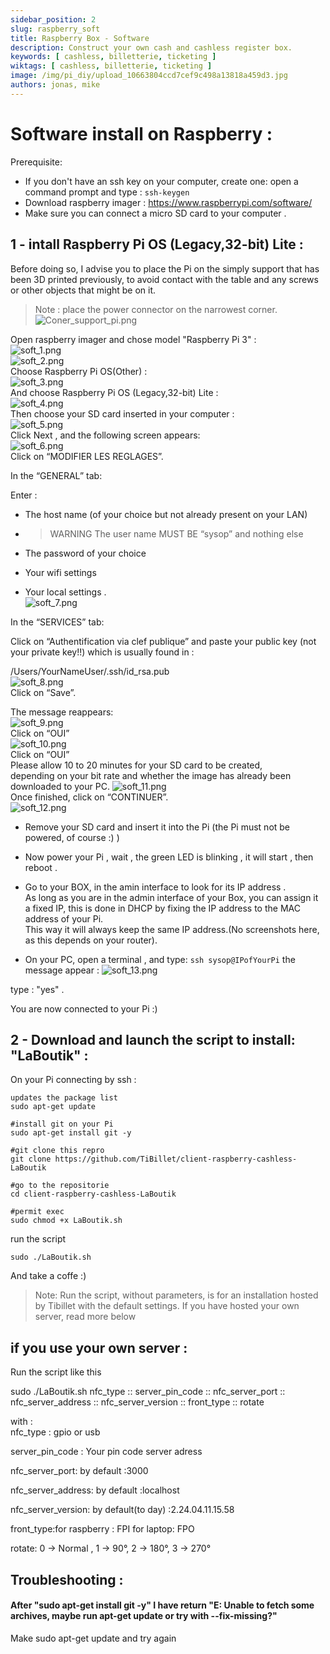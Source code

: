 ```yaml
---
sidebar_position: 2
slug: raspberry_soft
title: Raspberry Box - Software
description: Construct your own cash and cashless register box. 
keywords: [ cashless, billetterie, ticketing ]
wiktags: [ cashless, billetterie, ticketing ]
image: /img/pi_diy/upload_10663804ccd7cef9c498a13818a459d3.jpg
authors: jonas, mike
---
```


 


# Software install on Raspberry :
Prerequisite: 
- If you don't have an ssh key on your computer, create one: open a command prompt and type : 
``` ssh-keygen ```
- Download raspberry imager : https://www.raspberrypi.com/software/
- Make sure you can connect a micro SD card to your computer .  

## 1 - intall Raspberry Pi OS (Legacy,32-bit) Lite : 
Before doing so, I advise you to place the Pi on the simply support that has been 3D printed previously, to avoid contact with the table and any screws or other objects that might be on it.
> Note : place the power connector on the narrowest corner.  
![Coner_support_pi.png](..%2F..%2F..%2F..%2Fstatic%2Fimg%2Fpi_diy%2FConer_support_pi.png)  

Open raspberry imager and chose model "Raspberry Pi 3" :   
![soft_1.png](..%2F..%2F..%2F..%2Fstatic%2Fimg%2Fpi_diy%2Fsoft_1.png)  
![soft_2.png](..%2F..%2F..%2F..%2Fstatic%2Fimg%2Fpi_diy%2Fsoft_2.png)  
Choose Raspberry Pi OS(Other) :  
![soft_3.png](..%2F..%2F..%2F..%2Fstatic%2Fimg%2Fpi_diy%2Fsoft_3.png)  
And choose Raspberry Pi OS (Legacy,32-bit) Lite :  
![soft_4.png](..%2F..%2F..%2F..%2Fstatic%2Fimg%2Fpi_diy%2Fsoft_4.png)  
Then choose your SD card inserted in your computer :  
![soft_5.png](..%2F..%2F..%2F..%2Fstatic%2Fimg%2Fpi_diy%2Fsoft_5.png)  
Click Next , and the following screen appears:  
![soft_6.png](..%2F..%2F..%2F..%2Fstatic%2Fimg%2Fpi_diy%2Fsoft_6.png)  
Click on “MODIFIER LES REGLAGES”.

In the “GENERAL” tab:

Enter :

- The host name (of your choice but not already present on your LAN)

- > WARNING The user name MUST BE “sysop” and nothing else

- The password of your choice

- Your wifi settings

- Your local settings .  
![soft_7.png](..%2F..%2F..%2F..%2Fstatic%2Fimg%2Fpi_diy%2Fsoft_7.png)  

  

In the “SERVICES” tab:

Click on “Authentification via clef publique”
and paste your public key (not your private key!!) which is usually found in :

/Users/YourNameUser/.ssh/id_rsa.pub  
![soft_8.png](..%2F..%2F..%2F..%2Fstatic%2Fimg%2Fpi_diy%2Fsoft_8.png)  
Click on “Save”.

The message reappears:  
![soft_9.png](..%2F..%2F..%2F..%2Fstatic%2Fimg%2Fpi_diy%2Fsoft_9.png)  
Click on “OUI”  
![soft_10.png](..%2F..%2F..%2F..%2Fstatic%2Fimg%2Fpi_diy%2Fsoft_10.png)  
Click on “OUI”  
Please allow 10 to 20 minutes for your SD card to be created,  
depending on your bit rate and whether the image has already been downloaded to your PC.
![soft_11.png](..%2F..%2F..%2F..%2Fstatic%2Fimg%2Fpi_diy%2Fsoft_11.png)  
Once finished, click on “CONTINUER”.  
![soft_12.png](..%2F..%2F..%2F..%2Fstatic%2Fimg%2Fpi_diy%2Fsoft_12.png)  
- Remove your SD card and insert it into the Pi (the Pi must not be powered, of course :) )

- Now power your Pi , wait , the green LED is blinking , it will start , then reboot .

- Go to your BOX, in the amin interface to look for its IP address .  
As long as you are in the admin interface of your Box, you can assign it a fixed IP, this is done in DHCP by fixing the IP address to the MAC address of your Pi.  
This way it will always keep the same IP address.(No screenshots here, as this depends on your router).

- On your PC, open a terminal , and type:
```ssh sysop@IPofYourPi```
the message appear : 
![soft_13.png](..%2F..%2F..%2F..%2Fstatic%2Fimg%2Fpi_diy%2Fsoft_13.png)  

type : "yes" .

You are now connected to your Pi :)  

## 2 - Download and launch the script to install: "LaBoutik" :  
On your Pi connecting by ssh : 
```
updates the package list
sudo apt-get update  

#install git on your Pi
sudo apt-get install git -y  

#git clone this repro
git clone https://github.com/TiBillet/client-raspberry-cashless-LaBoutik  

#go to the repositorie
cd client-raspberry-cashless-LaBoutik  

#permit exec
sudo chmod +x LaBoutik.sh
```
run the script  
```
sudo ./LaBoutik.sh 
```  
And take a coffe :)
> Note: Run the script, without parameters, is for an installation hosted by Tibillet with the default settings.
> If you have hosted your own server, read more below  
## if you use your own server :
Run the script like this

sudo ./LaBoutik.sh nfc_type :: server_pin_code :: nfc_server_port :: nfc_server_address :: nfc_server_version :: front_type :: rotate

with :  
nfc_type : gpio or usb

server_pin_code : Your pin code server adress

nfc_server_port: by default :3000

nfc_server_address: by default :localhost

nfc_server_version: by default(to day) :2.24.04.11.15.58

front_type:for raspberry : FPI for laptop: FPO

rotate: 0 -> Normal , 1 -> 90°, 2 -> 180°, 3 -> 270°

## Troubleshooting :
#### After "sudo apt-get install git -y" I have return "E: Unable to fetch some archives, maybe run apt-get update or try with --fix-missing?"
Make sudo apt-get update and try again






